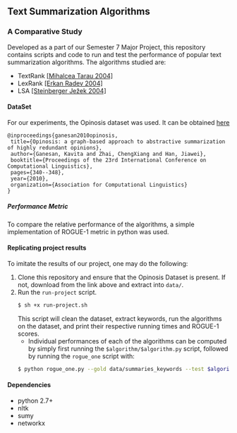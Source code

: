 ## Text Summarization Algorithms
### A Comparative Study

Developed as a part of our Semester 7 Major Project, this repository contains scripts and code to run and test the performance of popular text summarization algorithms.
The algorithms studied are:
- TextRank [[Mihalcea Tarau 2004]](https://web.eecs.umich.edu/%7Emihalcea/papers/mihalcea.emnlp04.pdf)
- LexRank [[Erkan Radev 2004]](https://www.cs.cmu.edu/afs/cs/project/jair/pub/volume22/erkan04a-html/erkan04a.html)
- LSA [[Steinberger Ježek 2004]](http://www.kiv.zcu.cz/~jstein/publikace/isim2004.pdf)

#### DataSet
For our experiments, the Opinosis dataset was used. It can be obtained [here](http://kavita-ganesan.com/modules/pubdlcnt/pubdlcnt.php?file=http://kavita-ganesan.com/sites/default/files/OpinosisDataset1.0_0.zip&nid=149)
```
@inproceedings{ganesan2010opinosis,
 title={Opinosis: a graph-based approach to abstractive summarization of highly redundant opinions},
 author={Ganesan, Kavita and Zhai, ChengXiang and Han, Jiawei},
 booktitle={Proceedings of the 23rd International Conference on Computational Linguistics},
 pages={340--348},
 year={2010},
 organization={Association for Computational Linguistics}
}
```

##### Performance Metric
To compare the relative performance of the algorithms, a simple implementation of ROGUE-1 metric in python was used.

#### Replicating project results
To imitate the results of our project, one may do the following:
1. Clone this repository and ensure that the Opinosis Dataset is present. If not, download from the link above and extract into `data/`.
2. Run the `run-project` script.
   ```bash
   $ sh +x run-project.sh
   ```
   This script will clean the dataset, extract keywords, run the algorithms on the dataset, and print their respective running times and ROGUE-1 scores.
   - Individual performances of each of the algorithms can be computed by simply first running the `$algorithm/$algorithm.py` script, followed by running the `rogue_one` script with:
    ```bash
    $ python rogue_one.py --gold data/summaries_keywords --test $algorithm/results
    ```

#### Dependencies
- python 2.7+
- nltk
- sumy
- networkx
